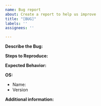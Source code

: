 ```yaml
---
name: Bug report
about: Create a report to help us improve
title: "[BUG]"
labels: ''
assignees: ''

---
```


**Describe the Bug:**

**Steps to Reproduce:**

**Expected Behavior:**

**OS:**
 - Name:
 - Version

**Additional information:**
